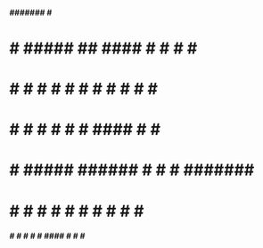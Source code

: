 
     
 ##### #######                                #       ##### 
 #        #    #####    ##    ####  #    #    #    #      # 
 #        #    #    #  #  #  #    # #   #     #    #      # 
 #        #    #    # #    # #      ####      #    #      # 
 #        #    #####  ###### #      #  #      #######     # 
 #        #    #   #  #    # #    # #   #          #      # 
 #####    #    #    # #    #  ####  #    #         #  ##### 
                                                            
